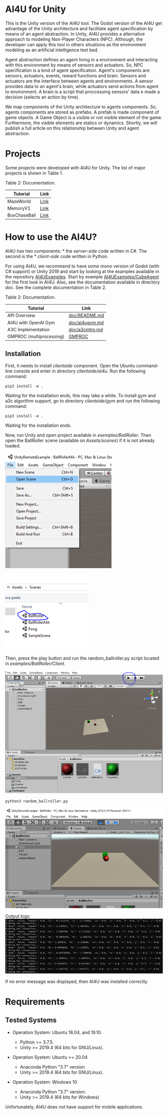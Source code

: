 
# AI4U for Unity

This is the Unity version of the AI4U tool. The Godot version of the AI4U get advantage of the Unity architecture and facilitate agent specification by means of an agent abstraction. In Unity, AI4U provides a alternative approach to modeling Non-Player Characters (NPC). Although, the developer can apply this tool in others situations as the environment modeling as an artificial intelligence test bed. 

Agent abstraction defines an agent living in a environment and interacting with this environment by means of sensors and actuators. So, NPC specification is a kind of agent specification. Agent's components are: sensors, actuators, events, reward functions and brain. Sensors and actuators are the interface between agents and environments. A sensor provides data to an agent's brain, while actuators send actions from agent to environment. A brain is a script that proccessing sensors' data e made a decision (selects an action by time).

We map components of the Unity architecture to agents components. So, agents components are stored as prefabs. A prefab is made component of game objects. A Game Object is a visible or not visible element of the game. Furthermore, the visible elements are statics or dynamics. Shortly, we will publish a full article on this relationship between Unity and agent abstraction. 


# Projects
Some projects were developed with AI4U for Unity. The list of major projects is shown in Table 1.

Table 2: Documentation.

| Tutorial        |                                    Link                                          |
|-----------------|---------------------------------------------------------------------------------------|
| MazeWorld    |  [Link](https://github.com/gilcoder/MazeWorldBasic)                                           |
| MemoryV1      | [Link](https://github.com/gilcoder/MemoryV1)                         |
| BoxChaseBall |  [Link](https://github.com/gilcoder/BoxChaseBall)                        |README

# How to use the AI4U?
AI4U has two components:
    * the *server-side* code written in C#. The second is the
    * *client-side* code written in Python.

For using AI4U, we recommend to have some mono version of Godot (with C# support) or Unity 2019 and start by looking at the examples available in the repository [AI4UExamples](https://github.com/gilcoder/AI4U). Start by example [AI4UExamples/CubeAgent](https://github.com/gilcoder/AI4UExamples/CubeAgent) for the first look in AI4U. Also, see the documentation available in directory *doc*. See the complete documentation in Table 2.

Table 2: Documentation.

| Tutorial        |                                    Link                                          |
|-----------------|---------------------------------------------------------------------------------------|
| API Overview    |  [doc/README.md](../../doc/README.md)                                           |
| AI4U with OpenAI Gym      | [doc/ai4ugym.md](../../doc/ai4ugym.md)                         |
| A3C Implementation     |  [doc/a3cintro.md](../../doc/a3cintro.md)                        |
| GMPROC (multiprocessing) | [GMPROC](../../clientside/ai4u/ai4u/gmproc/README.md)

## Installation
First, it needs to install *clientside* component. Open the Ubuntu command-line console and enter in directory *clientside/ai4u*. Run the following command:

```
pip3 install -e .
```

Waiting for the installation ends, this may take a while. To install gym and a3c algorithm support, go to directory *clientside/gym* and run the following command:

```
pip3 install -e .
```

Waiting for the installation ends.

Now, run Unity and open project available in *exemples/BallRoller*.  Then open the BallRoller scene (available on *Assets/scenes*) if it is not already loaded.

![Menu File --> Open Scene ](../../doc/images/openscene.PNG)


![Menu File --> Open Scene ](../../doc/images/scenesmarked.PNG)

Then, press the play button and run the random_ballroller.py script located in *examples/BallRoller/Client*.

![Pressing play button](../../doc/images/ballrollerplay.PNG)

```
python3 random_ballroller.py
```

![Running example ballroller](../../doc/images/ballrollerexec.PNG)

Output logs:
![See output logs ](../../doc/images/ballrollerlog.PNG)

If no error message was displayed, then AI4U was installed correctly.

# Requirements

Tested Systems
----------

- Operation System: Ubuntu 18.04, and 19.10.
     * Python >= 3.7.5.
     * Unity >= 2019.4 (64 bits for GNU/Linux).

- Operation System: Ubuntu >= 20.04
    * Anaconda Python "3.7" version
    * Unity >= 2019.4 (64 bits for GNU/Linux).

- Operation System: Windows 10
    * Anaconda Python "3.7" version.
    * Unity >= 2019.4 (64 bits for Windows)

Unfortunately, AI4U does not have support for mobile applications.
